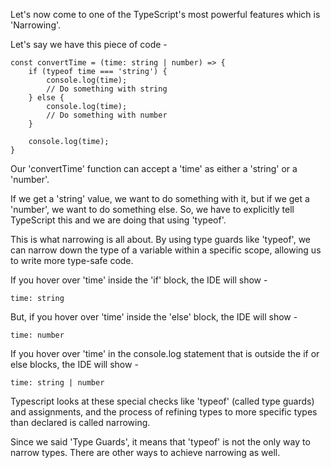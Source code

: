 Let's now come to one of the TypeScript's most powerful features which is 'Narrowing'.

Let's say we have this piece of code - 

    const convertTime = (time: string | number) => {
        if (typeof time === 'string') {
            console.log(time);
            // Do something with string
        } else {
            console.log(time);
            // Do something with number
        }

        console.log(time);
    }

Our 'convertTime' function can accept a 'time' as either a 'string' or a 'number'.

If we get a 'string' value, we want to do something with it, but if we get a 'number', we want to do something else. So, we have to explicitly tell TypeScript this and we are doing that using 'typeof'.

This is what narrowing is all about. By using type guards like 'typeof', we can narrow down the type of a variable within a specific scope, allowing us to write more type-safe code.

If you hover over 'time' inside the 'if' block, the IDE will show -

    time: string

But, if you hover over 'time' inside the 'else' block, the IDE will show -

    time: number

If you hover over 'time' in the console.log statement that is outside the if or else blocks, the IDE will show -

    time: string | number

Typescript looks at these special checks like 'typeof' (called type guards) and assignments, and the process of refining types to more specific types than declared is called narrowing.

Since we said 'Type Guards', it means that 'typeof' is not the only way to narrow types. There are other ways to achieve narrowing as well.